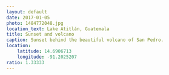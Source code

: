 ```yaml
---
layout: default
date: 2017-01-05
photo: 1484772048.jpg
location_text: Lake Atitlán, Guatemala
title: Sunset and volcano
caption: Sunset behind the beautiful volcano of San Pedro.
location:
    latitude: 14.6906713
    longitude: -91.2025207
ratio: 1.33333
---
```

